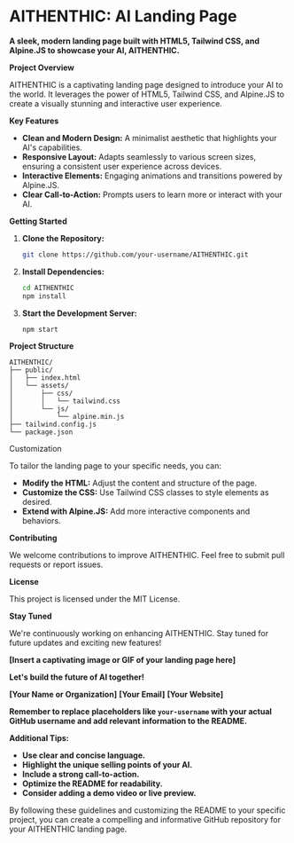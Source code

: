 # AITHENTHIC: AI Landing Page

**A sleek, modern landing page built with HTML5, Tailwind CSS, and Alpine.JS to showcase your AI, AITHENTHIC.**

**Project Overview**

AITHENTHIC is a captivating landing page designed to introduce your AI to the world. It leverages the power of HTML5, Tailwind CSS, and Alpine.JS to create a visually stunning and interactive user experience. 

**Key Features**

* **Clean and Modern Design:** A minimalist aesthetic that highlights your AI's capabilities.
* **Responsive Layout:** Adapts seamlessly to various screen sizes, ensuring a consistent user experience across devices.
* **Interactive Elements:** Engaging animations and transitions powered by Alpine.JS.
* **Clear Call-to-Action:** Prompts users to learn more or interact with your AI.

**Getting Started**

1. **Clone the Repository:**
   ```bash
   git clone https://github.com/your-username/AITHENTHIC.git
   ```
2. **Install Dependencies:**
   ```bash
   cd AITHENTHIC
   npm install
   ```
3. **Start the Development Server:**
   ```bash
   npm start
   ```

**Project Structure**

```
AITHENTHIC/
├── public/
│   ├── index.html
│   └── assets/
│       ├── css/
│       │   └── tailwind.css
│       └── js/
│           └── alpine.min.js
├── tailwind.config.js
└── package.json
```

Customization

To tailor the landing page to your specific needs, you can:
* **Modify the HTML:** Adjust the content and structure of the page.
* **Customize the CSS:** Use Tailwind CSS classes to style elements as desired.
* **Extend with Alpine.JS:** Add more interactive components and behaviors.

**Contributing**

We welcome contributions to improve AITHENTHIC. Feel free to submit pull requests or report issues.

**License**

This project is licensed under the MIT License.

**Stay Tuned**

We're continuously working on enhancing AITHENTHIC. Stay tuned for future updates and exciting new features!

**[Insert a captivating image or GIF of your landing page here]**

**Let's build the future of AI together!**

**[Your Name or Organization]**
**[Your Email]**
**[Your Website]**

**Remember to replace placeholders like `your-username` with your actual GitHub username and add relevant information to the README.**

**Additional Tips:**

* **Use clear and concise language.**
* **Highlight the unique selling points of your AI.**
* **Include a strong call-to-action.**
* **Optimize the README for readability.**
* **Consider adding a demo video or live preview.**

By following these guidelines and customizing the README to your specific project, you can create a compelling and informative GitHub repository for your AITHENTHIC landing page.
